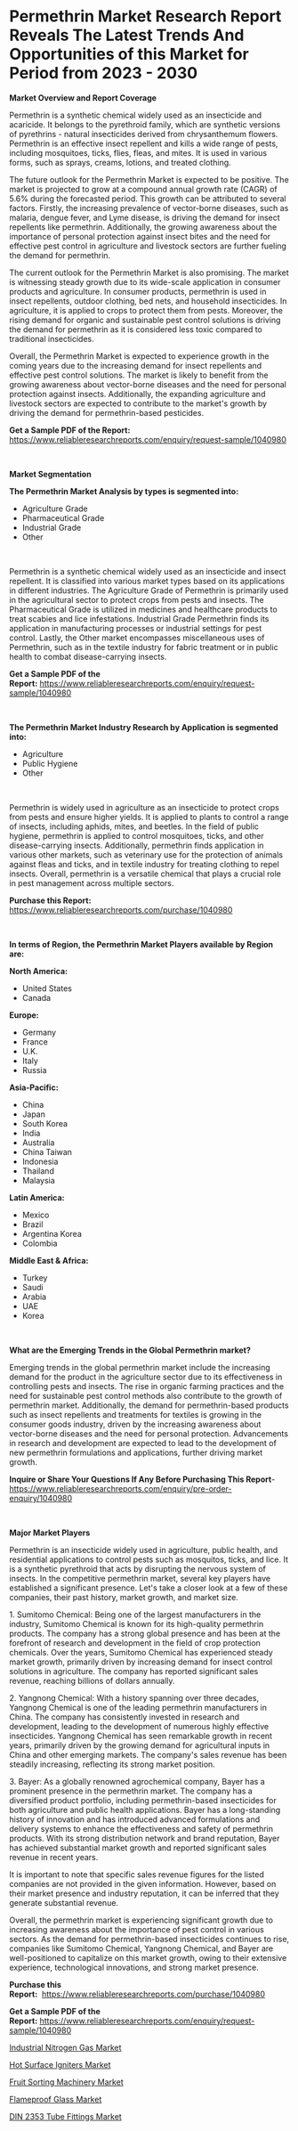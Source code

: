 <p><h1>Permethrin Market Research Report Reveals The Latest Trends And Opportunities of this Market for Period from 2023 - 2030</h1></p><p><strong>Market Overview and Report Coverage</strong></p>
<p><p>Permethrin is a synthetic chemical widely used as an insecticide and acaricide. It belongs to the pyrethroid family, which are synthetic versions of pyrethrins - natural insecticides derived from chrysanthemum flowers. Permethrin is an effective insect repellent and kills a wide range of pests, including mosquitoes, ticks, flies, fleas, and mites. It is used in various forms, such as sprays, creams, lotions, and treated clothing.</p><p>The future outlook for the Permethrin Market is expected to be positive. The market is projected to grow at a compound annual growth rate (CAGR) of 5.6% during the forecasted period. This growth can be attributed to several factors. Firstly, the increasing prevalence of vector-borne diseases, such as malaria, dengue fever, and Lyme disease, is driving the demand for insect repellents like permethrin. Additionally, the growing awareness about the importance of personal protection against insect bites and the need for effective pest control in agriculture and livestock sectors are further fueling the demand for permethrin.</p><p>The current outlook for the Permethrin Market is also promising. The market is witnessing steady growth due to its wide-scale application in consumer products and agriculture. In consumer products, permethrin is used in insect repellents, outdoor clothing, bed nets, and household insecticides. In agriculture, it is applied to crops to protect them from pests. Moreover, the rising demand for organic and sustainable pest control solutions is driving the demand for permethrin as it is considered less toxic compared to traditional insecticides.</p><p>Overall, the Permethrin Market is expected to experience growth in the coming years due to the increasing demand for insect repellents and effective pest control solutions. The market is likely to benefit from the growing awareness about vector-borne diseases and the need for personal protection against insects. Additionally, the expanding agriculture and livestock sectors are expected to contribute to the market's growth by driving the demand for permethrin-based pesticides.</p></p>
<p><strong>Get a Sample PDF of the Report:</strong> <a href="https://www.reliableresearchreports.com/enquiry/request-sample/1040980">https://www.reliableresearchreports.com/enquiry/request-sample/1040980</a></p>
<p>&nbsp;</p>
<p><strong>Market Segmentation</strong></p>
<p><strong>The Permethrin Market Analysis by types is segmented into:</strong></p>
<p><ul><li>Agriculture Grade</li><li>Pharmaceutical Grade</li><li>Industrial Grade</li><li>Other</li></ul></p>
<p>&nbsp;</p>
<p><p>Permethrin is a synthetic chemical widely used as an insecticide and insect repellent. It is classified into various market types based on its applications in different industries. The Agriculture Grade of Permethrin is primarily used in the agricultural sector to protect crops from pests and insects. The Pharmaceutical Grade is utilized in medicines and healthcare products to treat scabies and lice infestations. Industrial Grade Permethrin finds its application in manufacturing processes or industrial settings for pest control. Lastly, the Other market encompasses miscellaneous uses of Permethrin, such as in the textile industry for fabric treatment or in public health to combat disease-carrying insects.</p></p>
<p><strong>Get a Sample PDF of the Report:</strong>&nbsp;<a href="https://www.reliableresearchreports.com/enquiry/request-sample/1040980">https://www.reliableresearchreports.com/enquiry/request-sample/1040980</a></p>
<p>&nbsp;</p>
<p><strong>The Permethrin Market Industry Research by Application is segmented into:</strong></p>
<p><ul><li>Agriculture</li><li>Public Hygiene</li><li>Other</li></ul></p>
<p>&nbsp;</p>
<p><p>Permethrin is widely used in agriculture as an insecticide to protect crops from pests and ensure higher yields. It is applied to plants to control a range of insects, including aphids, mites, and beetles. In the field of public hygiene, permethrin is applied to control mosquitoes, ticks, and other disease-carrying insects. Additionally, permethrin finds application in various other markets, such as veterinary use for the protection of animals against fleas and ticks, and in textile industry for treating clothing to repel insects. Overall, permethrin is a versatile chemical that plays a crucial role in pest management across multiple sectors.</p></p>
<p><strong>Purchase this Report:</strong>&nbsp; <a href="https://www.reliableresearchreports.com/purchase/1040980">https://www.reliableresearchreports.com/purchase/1040980</a></p>
<p>&nbsp;</p>
<p><strong>In terms of Region, the Permethrin Market Players available by Region are:</strong></p>
<p>
    <p> <strong> North America: </strong>
        <ul>
            <li>United States</li>
            <li>Canada</li>
        </ul>
        </p> 
    <p> <strong> Europe: </strong>
        <ul>
            <li>Germany</li>
            <li>France</li>
            <li>U.K.</li>
            <li>Italy</li>
            <li>Russia</li>
        </ul>
        </p> 
    <p> <strong> Asia-Pacific: </strong>
        <ul>
            <li>China</li>
            <li>Japan</li>
            <li>South Korea</li>
            <li>India</li>
            <li>Australia</li>
            <li>China Taiwan</li>
            <li>Indonesia</li>
            <li>Thailand</li>
            <li>Malaysia</li>
        </ul>
        </p> 
    <p> <strong> Latin America: </strong>
        <ul>
            <li>Mexico</li>
            <li>Brazil</li>
            <li>Argentina Korea</li>
            <li>Colombia</li>
        </ul>
        </p> 
    <p> <strong> Middle East & Africa: </strong>
        <ul>
            <li>Turkey</li>
            <li>Saudi</li>
            <li>Arabia</li>
            <li>UAE</li>
            <li>Korea</li>
        </ul>
    </p>
    </p>
<p>&nbsp;</p>
<p><strong>What are the Emerging Trends in the Global Permethrin market?</strong></p>
<p><p>Emerging trends in the global permethrin market include the increasing demand for the product in the agriculture sector due to its effectiveness in controlling pests and insects. The rise in organic farming practices and the need for sustainable pest control methods also contribute to the growth of permethrin market. Additionally, the demand for permethrin-based products such as insect repellents and treatments for textiles is growing in the consumer goods industry, driven by the increasing awareness about vector-borne diseases and the need for personal protection. Advancements in research and development are expected to lead to the development of new permethrin formulations and applications, further driving market growth.</p></p>
<p><strong>Inquire or Share Your Questions If Any Before Purchasing This Report</strong>- <a href="https://www.reliableresearchreports.com/enquiry/pre-order-enquiry/1040980">https://www.reliableresearchreports.com/enquiry/pre-order-enquiry/1040980</a></p>
<p>&nbsp;</p>
<p><strong>Major Market Players</strong></p>
<p><p>Permethrin is an insecticide widely used in agriculture, public health, and residential applications to control pests such as mosquitos, ticks, and lice. It is a synthetic pyrethroid that acts by disrupting the nervous system of insects. In the competitive permethrin market, several key players have established a significant presence. Let's take a closer look at a few of these companies, their past history, market growth, and market size.</p><p>1. Sumitomo Chemical: Being one of the largest manufacturers in the industry, Sumitomo Chemical is known for its high-quality permethrin products. The company has a strong global presence and has been at the forefront of research and development in the field of crop protection chemicals. Over the years, Sumitomo Chemical has experienced steady market growth, primarily driven by increasing demand for insect control solutions in agriculture. The company has reported significant sales revenue, reaching billions of dollars annually.</p><p>2. Yangnong Chemical: With a history spanning over three decades, Yangnong Chemical is one of the leading permethrin manufacturers in China. The company has consistently invested in research and development, leading to the development of numerous highly effective insecticides. Yangnong Chemical has seen remarkable growth in recent years, primarily driven by the growing demand for agricultural inputs in China and other emerging markets. The company's sales revenue has been steadily increasing, reflecting its strong market position.</p><p>3. Bayer: As a globally renowned agrochemical company, Bayer has a prominent presence in the permethrin market. The company has a diversified product portfolio, including permethrin-based insecticides for both agriculture and public health applications. Bayer has a long-standing history of innovation and has introduced advanced formulations and delivery systems to enhance the effectiveness and safety of permethrin products. With its strong distribution network and brand reputation, Bayer has achieved substantial market growth and reported significant sales revenue in recent years.</p><p>It is important to note that specific sales revenue figures for the listed companies are not provided in the given information. However, based on their market presence and industry reputation, it can be inferred that they generate substantial revenue.</p><p>Overall, the permethrin market is experiencing significant growth due to increasing awareness about the importance of pest control in various sectors. As the demand for permethrin-based insecticides continues to rise, companies like Sumitomo Chemical, Yangnong Chemical, and Bayer are well-positioned to capitalize on this market growth, owing to their extensive experience, technological innovations, and strong market presence.</p></p>
<p><strong>Purchase this Report:</strong>&nbsp;&nbsp;<a href="https://www.reliableresearchreports.com/purchase/1040980">https://www.reliableresearchreports.com/purchase/1040980</a></p>
<p></p>
<p><strong>Get a Sample PDF of the Report:</strong>&nbsp;<a href="https://www.reliableresearchreports.com/enquiry/request-sample/1040980">https://www.reliableresearchreports.com/enquiry/request-sample/1040980</a></p>
<p><p><a href="https://github.com/JameTravis/Market-Research-Report-List-2/blob/main/industrial-nitrogen-gas-market.md">Industrial Nitrogen Gas Market</a></p><p><a href="https://medium.com/@saigemarvin1946/hot-surface-igniters-market-share-evolution-and-market-growth-trends-2023-2030-20d2d22473b0">Hot Surface Igniters Market</a></p><p><a href="https://medium.com/@stoneernser2023/decoding-fruit-sorting-machinery-market-metrics-market-share-trends-and-growth-patterns-6da6f6ce8e63">Fruit Sorting Machinery Market</a></p><p><a href="https://github.com/amonskiyk/Market-Research-Report-List-1/blob/main/flameproof-glass-market.md">Flameproof Glass Market</a></p><p><a href="https://medium.com/@ethelcrooks2023/din-2353-tube-fittings-market-size-cagr-trends-2024-2030-4fd38a38a264">DIN 2353 Tube Fittings Market</a></p></p>